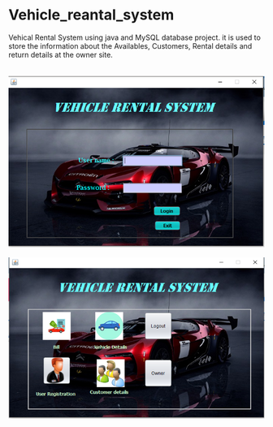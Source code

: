 # Vehicle_reantal_system
Vehical Rental System using java and MySQL database project. it is used to store the information about the Availables, Customers, Rental details and return details at the owner site.
<br>
<br>
<br>
![Login Page](loginPage.PNG)
<br>
<br>
![dashboard](dashboard.PNG)
<br>
<br>


